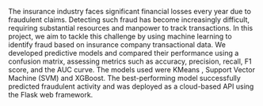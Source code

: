 The insurance industry faces significant financial losses every year due to fraudulent claims. Detecting such fraud has become increasingly difficult, requiring substantial resources and manpower to track transactions. In this project, we aim to tackle this challenge by using machine learning to identify fraud based on insurance company transactional data. We developed predictive models and compared their performance using a confusion matrix, assessing metrics such as accuracy, precision, recall, F1 score, and the AUC curve. 
The models used were  KMeans , Support Vector Machine (SVM) and XGBoost.  The best-performing model successfully predicted fraudulent activity and was deployed as a cloud-based API using the Flask web framework.
